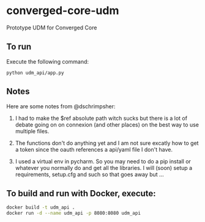 # converged-core-udm
Prototype UDM for Converged Core

## To run

Execute the following command:

```
python udm_api/app.py
```

## Notes

Here are some notes from @dschrimpsher:

1.  I had to make the $ref absolute path witch sucks but there is a lot of debate going on on connexion (and other places) on the best way to use multiple files.

2.  The functions don't do anything yet and I am not sure excatly how to get a token since the oauth references a api/yaml file I don't have.

3. I used a virtual env in pycharm. So you may need to do a pip install or whatever you normally do and get all the libraries.  I will (soon) setup a requirements, setup.cfg and such so that goes away but ...


## To build and run with Docker, execute:

```bash
docker build -t udm_api .
docker run -d --name udm_api -p 8080:8080 udm_api
```
